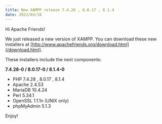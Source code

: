 ```yaml
---
title: New XAMPP release 7.4.28 , 8.0.17 , 8.1.4
date: 2022/03/18
---
```


Hi Apache Friends!

We just released a new version of XAMPP. You can download these new installers at [http://www.apachefriends.org/download.html](/download.html).

These installers include the next components:

**7.4.28-0 / 8.0.17-0 / 8.1.4-0**

- PHP 7.4.28 , 8.0.17 , 8.1.4
- Apache 2.4.53
- MariaDB 10.4.24
- Perl 5.34.1
- OpenSSL 1.1.1n (UNIX only)
- phpMyAdmin 5.1.3

Enjoy!
